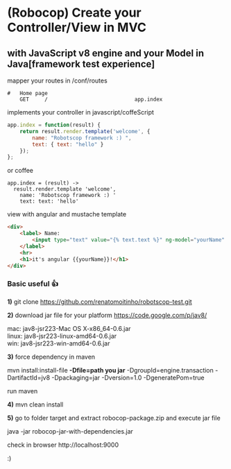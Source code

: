 # (Robocop) Create your Controller/View in MVC
## with JavaScript v8 engine and your Model in Java[framework test experience]

mapper your routes in /conf/routes

```
#   Home page
    GET     /                            app.index
```

implements your controller in javascript/coffeScript

```javascript
app.index = function(result) {
    return result.render.template('welcome', {
        name: "Robotscop framework :) ",
        text: { text: "hello" }
    });
};
```

or coffee

```script
app.index = (result) ->
  result.render.template 'welcome',
    name: 'Robotscop framework :) '
    text: text: 'hello'
```

view with angular and mustache template

```html
<div>
    <label> Name:
        <input type="text" value="{% text.text %}" ng-model="yourName" placeholder="{% text.text %}"/>
    </label>
    <hr>
    <h1>it's angular {{yourName}}!</h1>
</div>
```

### Basic useful :+1:

<b>1)</b> git clone https://github.com/renatomoitinho/robotscop-test.git

<b>2)</b> download jar file for your platform
https://code.google.com/p/jav8/

mac: jav8-jsr223-Mac OS X-x86_64-0.6.jar <br/>
linux: jav8-jsr223-linux-amd64-0.6.jar    <br/>
win: jav8-jsr223-win-amd64-0.6.jar        <br/>

<b>3)</b> force dependency in maven

mvn install:install-file <b>-Dfile=path you jar</b> -DgroupId=engine.transaction -DartifactId=jv8 -Dpackaging=jar -Dversion=1.0 -DgeneratePom=true

run maven

<b>4)</b> mvn clean install

<b>5)</b> go to folder target and extract robocop-package.zip and execute jar file

java -jar robocop-jar-with-dependencies.jar

check in browser http://localhost:9000

:)


